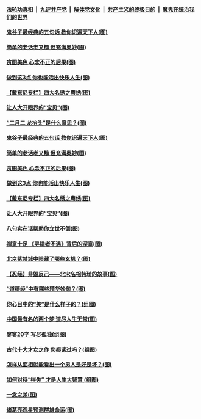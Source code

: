 

####  [法轮功真相](../../../../basic/blob/master/README.md?t=03142201) &nbsp;|&nbsp; [九评共产党](../../../../9ping.md/blob/master/README.md?t=03142201) &nbsp;|&nbsp; [解体党文化](../../../../jtdwh.md/blob/master/README.md?t=03142201)  &nbsp;|&nbsp; [共产主义的终极目的](../../../../gczydzjmd.md/blob/master/README.md?t=03142201) &nbsp;|&nbsp; [魔鬼在统治我们的世界](../../../../mgztzwmdsj.md/blob/master/README.md?t=03142201) 

#### [鬼谷子最经典的五句话 教你识遍天下人(图)](../pages/p7/965238.md?t=03142201) 

#### [简单的老话老又糙 但充满奥妙(图)](../pages/p7/965142.md?t=03142201) 

#### [贪图美色 心念不正的后果(图)](../pages/p7/965329.md?t=03142201) 

#### [做到这3点 你也能活出快乐人生(图)](../pages/p7/964420.md?t=03142201) 

#### [【戴东尼专栏】四大名绣之粤绣(图)](../pages/p7/958099.md?t=03142201) 

#### [让人大开眼界的“宝贝”(图)](../pages/p7/965325.md?t=03142201) 

#### [“二月二 龙抬头”是什么意思？(图)](../pages/p7/965506.md?t=03142201) 

#### [鬼谷子最经典的五句话 教你识遍天下人(图)](../pages/p7/965238.md?t=03142201) 

#### [简单的老话老又糙 但充满奥妙(图)](../pages/p7/965142.md?t=03142201) 

#### [贪图美色 心念不正的后果(图)](../pages/p7/965329.md?t=03142201) 

#### [做到这3点 你也能活出快乐人生(图)](../pages/p7/964420.md?t=03142201) 

#### [【戴东尼专栏】四大名绣之粤绣(图)](../pages/p7/958099.md?t=03142201) 

#### [让人大开眼界的“宝贝”(图)](../pages/p7/965325.md?t=03142201) 

#### [八句实在话帮助你立世不倒(图)](../pages/p7/963628.md?t=03142201) 

#### [禅意十足 《寻隐者不遇》背后的深意(图)](../pages/p7/965246.md?t=03142201) 

#### [北京紫禁城中暗藏了哪些玄机？(图)](../pages/p7/964900.md?t=03142201) 

#### [【忍经】非毁反己——北宋名相韩琦的故事(图)](../pages/p7/965201.md?t=03142201) 

#### [“道德经”中有哪些精华妙句？(图)](../pages/p7/963928.md?t=03142201) 

#### [你心目中的“美”是什么样子的？(组图)](../pages/p7/965084.md?t=03142201) 

#### [中国最有名的两个梦 道尽人生无常(图)](../pages/p7/965083.md?t=03142201) 

#### [寥寥20字 写尽孤独(组图)](../pages/p7/964091.md?t=03142201) 

#### [古代十大才女之作 您都读过吗？(组图)](../pages/p7/964034.md?t=03142201) 

#### [怎样从面相就能看出一个男人是好是坏？(图)](../pages/p7/964898.md?t=03142201) 

#### [如何对待“得失” 才是人生大智慧 (组图)](../pages/p7/964968.md?t=03142201) 

#### [一念之差(图)](../pages/p7/965080.md?t=03142201) 

#### [诸葛亮观星预测群雄命运(图)](../pages/p7/964777.md?t=03142201) 

